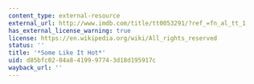 ```yaml
---
content_type: external-resource
external_url: http://www.imdb.com/title/tt0053291/?ref_=fn_al_tt_1
has_external_license_warning: true
license: https://en.wikipedia.org/wiki/All_rights_reserved
status: ''
title: '*Some Like It Hot*'
uid: d85bfc02-04a8-4199-9774-3d18d195917c
wayback_url: ''
---
```

